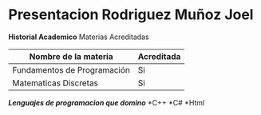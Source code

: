# Presentacion Rodriguez Muñoz Joel

**Historial Academico** Materias Acreditadas

| Nombre de la materia      | Acreditada |
| ----------- | ----------- |
| Fundamentos de Programación | Si  |
| Matematicas Discretas  | Si    |

***Lenguajes de programacion que domino***
*C++
*C#
*Html


